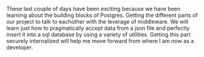 These last couple of days have been exciting because we have been learning about the building blocks of Postgres. Getting the different parts of our project to talk to eachother with the leverage of middleware. We will learn just how to pragmatically accept data from a json file and perfectly insert it into a sql database by using a variety of utilities. Getting this part securely internalized will help me move forward from where I am now as a developer.
